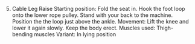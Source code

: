 5. Cable Leg Raise
Starting position: Fold the seat in. Hook the foot loop onto the lower rope pulley.
Stand with your back to the machine. Position the the loop just above the ankle.
Movement: Lift the knee and lower it again slowly. Keep the body erect.
Muscles used: Thigh-bending muscles
Variant: In lying position